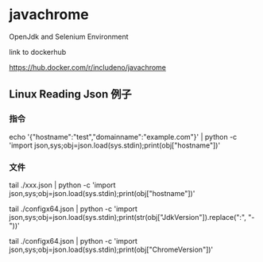 # javachrome

OpenJdk and Selenium Environment

link to dockerhub

https://hub.docker.com/r/includeno/javachrome


## Linux Reading Json 例子

### 指令

echo '{"hostname":"test","domainname":"example.com"}' | python -c 'import json,sys;obj=json.load(sys.stdin);print(obj["hostname"])'

### 文件

tail ./xxx.json | python -c 'import json,sys;obj=json.load(sys.stdin);print(obj["hostname"])'

tail ./configx64.json | python -c 'import json,sys;obj=json.load(sys.stdin);print(str(obj["JdkVersion"]).replace(":", "-"))'

tail ./configx64.json | python -c 'import json,sys;obj=json.load(sys.stdin);print(obj["ChromeVersion"])'